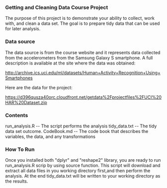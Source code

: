 ### Getting and Cleaning Data Course Project

The purpose of this project is to demonstrate your ability to collect, 
work with, and clean a data set. The goal is to prepare tidy data that 
can be used for later analysis. 

### Data source

The data source is from the course website and it represents data collected 
from the accelerometers from the Samsung Galaxy S smartphone. A full 
description is available at the site where the data was obtained:

http://archive.ics.uci.edu/ml/datasets/Human+Activity+Recognition+Using+Smartphones

Here are the data for the project:

https://d396qusza40orc.cloudfront.net/getdata%2Fprojectfiles%2FUCI%20HAR%20Dataset.zip

### Contents

run_analysis.R -- The script performs the analysis
tidy_data.txt -- The tidy data set outcome.
CodeBook.md --  The code book that describes the variables, the data, and any transformations

### How To Run

Once you installed both "dplyr" and "reshape2" library, you are ready to run 
run_analysis.R scrip by using source function. This script will download and 
extract all data files in you working directory first,and then perform the analysis. 
At the end tidy_data.txt will be written to your working directory as the results.